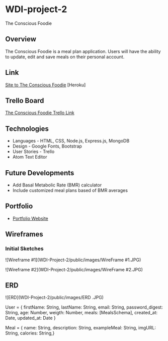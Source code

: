 # WDI-project-2
The Conscious Foodie

## Overview
The Conscious Foodie is a meal plan application. Users will have the ability to update, edit and save meals on their personal account.

## Link
[Site to The Conscious Foodie](https://ma-project-2.herokuapp.com/) [Heroku]

## Trello Board
[The Conscious Foodie Trello Link](https://trello.com/b/ALYErNHg/project-2-the-conscious-foodie)

## Technologies 
* Languages - HTML, CSS, Node.js, Express.js, MongoDB
* Design - Google Fonts, Bootstrap
* User Stories - Trello
* Atom Text Editor

## Future Developments

* Add Basal Metabolic Rate (BMR) calculator
* Include customized meal plans based of BMR averages

## Portfolio

+ [Portfolio Website](https://matkins15.github.io/Matt-Portfolio/)

## Wireframes
### Initial Sketches

![Wireframe #1](WDI-Project-2/public/images/WireFrame #1.JPG)

![Wireframe #2](WDI-Project-2/public/images/WireFrame #2.JPG)

## ERD 
![ERD](WDI-Project-2/public/images/ERD .JPG)

User = { firstName: String, lastName: String, email: String, password_digest: String, age: Number, weigth: Number, meals: [MealsSchema], created_at: Date, updated_at: Date }

Meal = { name: String, description: String, exampleMeal: String, imgURL: String, calories: String,}
